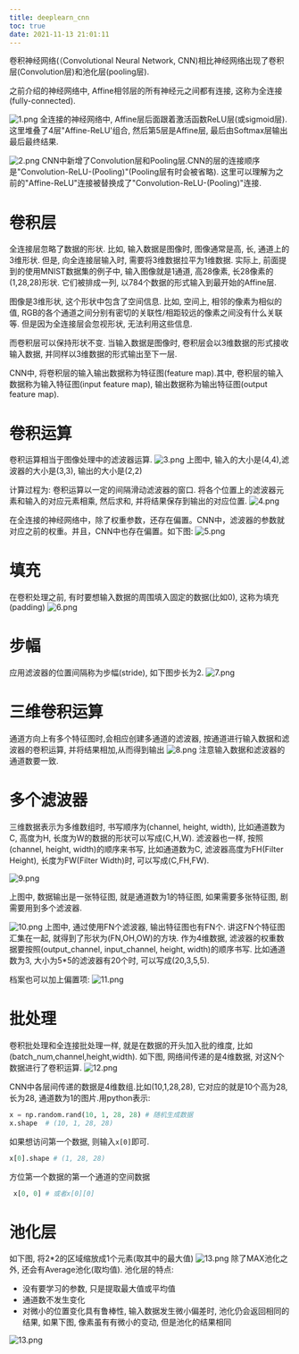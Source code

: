 ```yaml
---
title: deeplearn_cnn
toc: true
date: 2021-11-13 21:01:11
---
```




卷积神经网络(（Convolutional Neural Network, CNN)相比神经网络出现了卷积层(Convolution层)和池化层(pooling层).

之前介绍的神经网络中, Affine相邻层的所有神经元之间都有连接, 这称为全连接(fully-connected).

![1.png](1.png)
全连接的神经网络中, Affine层后面跟着激活函数ReLU层(或sigmoid层). 这里堆叠了4层"Affine-ReLU'组合, 然后第5层是Affine层, 最后由Softmax层输出最后最终结果.

![2.png](2.png)
CNN中新增了Convolution层和Pooling层.CNN的层的连接顺序是"Convolution-ReLU-(Pooling)"(Pooling层有时会被省略). 这里可以理解为之前的"Affine-ReLU"连接被替换成了"Convolution-ReLU-(Pooling)"连接.

# 卷积层
全连接层忽略了数据的形状. 比如, 输入数据是图像时, 图像通常是高, 长, 通道上的3维形状. 但是, 向全连接层输入时, 需要将3维数据拉平为1维数据. 实际上, 前面提到的使用MNIST数据集的例子中, 输入图像就是1通道, 高28像素, 长28像素的(1,28,28)形状. 它们被排成一列, 以784个数据的形式输入到最开始的Affine层.

图像是3维形状, 这个形状中包含了空间信息. 比如, 空间上, 相邻的像素为相似的值, RGB的各个通道之间分别有密切的关联性/相距较远的像素之间没有什么关联等. 但是因为全连接层会忽视形状, 无法利用这些信息.

而卷积层可以保持形状不变. 当输入数据是图像时, 卷积层会以3维数据的形式接收输入数据, 并同样以3维数据的形式输出至下一层.

CNN中, 将卷积层的输入输出数据称为特征图(feature map).其中, 卷积层的输入数据称为输入特征图(input feature map), 输出数据称为输出特征图(output feature map).

# 卷积运算
卷积运算相当于图像处理中的滤波器运算.
![3.png](3.png)
上图中, 输入的大小是(4,4),滤波器的大小是(3,3), 输出的大小是(2,2)

计算过程为:
卷积运算以一定的间隔滑动滤波器的窗口. 将各个位置上的滤波器元素和输入的对应元素相乘, 然后求和, 并将结果保存到输出的对应位置.
![4.png](4.png)

在全连接的神经网络中，除了权重参数，还存在偏置。CNN中，滤波器的参数就对应之前的权重。并且，CNN中也存在偏置。如下图:
![5.png](5.png)

# 填充
在卷积处理之前, 有时要想输入数据的周围填入固定的数据(比如0), 这称为填充(padding)
![6.png](6.png)

# 步幅
应用滤波器的位置间隔称为步幅(stride), 如下图步长为2.
![7.png](7.png)


# 三维卷积运算
通道方向上有多个特征图时,会相应创建多通道的滤波器, 按通道进行输入数据和滤波器的卷积运算, 并将结果相加,从而得到输出
![8.png](8.png)
注意输入数据和滤波器的通道数要一致.


# 多个滤波器
三维数据表示为多维数组时, 书写顺序为(channel, height, width), 比如通道数为C, 高度为H, 长度为W的数据的形状可以写成(C,H,W). 滤波器也一样, 按照(channel, height, width)的顺序来书写, 比如通道数为C, 滤波器高度为FH(Filter Height), 长度为FW(Filter Width)时, 可以写成(C,FH,FW).

![9.png](9.png)

上图中, 数据输出是一张特征图, 就是通道数为1的特征图, 如果需要多张特征图, 剧需要用到多个滤波器.

![10.png](10.png)
上图中, 通过使用FN个滤波器, 输出特征图也有FN个. 讲这FN个特征图汇集在一起, 就得到了形状为(FN,OH,OW)的方块.
作为4维数据, 滤波器的权重数据要按照(output_channel, input_channel, height, width)的顺序书写. 比如通道数为3, 大小为5*5的滤波器有20个时, 可以写成(20,3,5,5).

档案也可以加上偏置项:
![11.png](11.png)


# 批处理
卷积批处理和全连接批处理一样, 就是在数据的开头加入批的维度, 比如(batch_num,channel,height,width). 如下图, 网络间传递的是4维数据, 对这N个数据进行了卷积运算.
![12.png](12.png)

CNN中各层间传递的数据是4维数组.比如(10,1,28,28), 它对应的就是10个高为28, 长为28, 通道数为1的图片.用python表示:
```python
x = np.random.rand(10, 1, 28, 28) # 随机生成数据
x.shape  # (10, 1, 28, 28)
```
如果想访问第一个数据, 则输入`x[0]`即可.
```python
x[0].shape # (1, 28, 28)
```
方位第一个数据的第一个通道的空间数据
```python
 x[0, 0] # 或者x[0][0]
```



# 池化层
如下图, 将2*2的区域缩放成1个元素(取其中的最大值)
![13.png](13.png)
除了MAX池化之外, 还会有Average池化(取均值).
池化层的特点:
- 没有要学习的参数, 只是提取最大值或平均值
- 通道数不发生变化
- 对微小的位置变化具有鲁棒性, 输入数据发生微小偏差时, 池化仍会返回相同的结果, 如果下图, 像素虽有有微小的变动, 但是池化的结果相同

![13.png](13.png)

